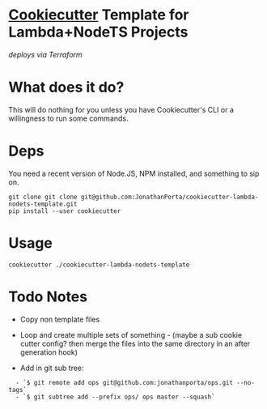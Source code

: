 # [Cookiecutter](https://cookiecutter.readthedocs.io/) Template for Lambda+NodeTS Projects

_deploys via Terraform_

# What does it do?

This will do nothing for you unless you have Cookiecutter's CLI or a willingness to run some commands.

# Deps

You need a recent version of Node.JS, NPM installed, and something to sip on.

```
git clone git clone git@github.com:JonathanPorta/cookiecutter-lambda-nodets-template.git
pip install --user cookiecutter
```

# Usage

```
cookiecutter ./cookiecutter-lambda-nodets-template
```

# Todo Notes

- Copy non template files

- Loop and create multiple sets of something - (maybe a sub cookie cutter config? then merge the files into the same directory in an after generation hook)
- Add in git sub tree:

```
  - `$ git remote add ops git@github.com:jonathanporta/ops.git --no-tags`
  - `$ git subtree add --prefix ops/ ops master --squash`

```
